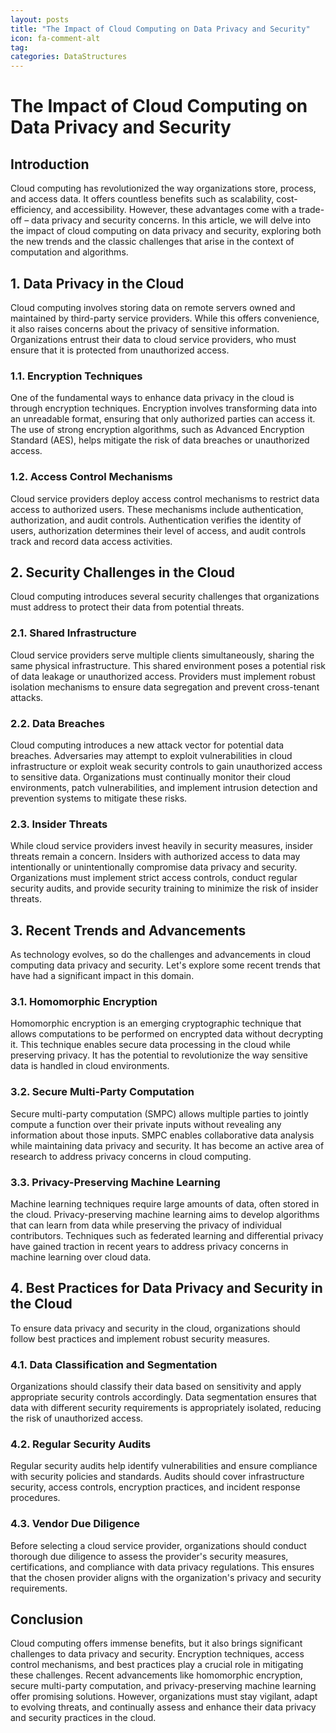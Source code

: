```yaml
---
layout: posts
title: "The Impact of Cloud Computing on Data Privacy and Security"
icon: fa-comment-alt
tag:      
categories: DataStructures
---
```



# The Impact of Cloud Computing on Data Privacy and Security

## Introduction
Cloud computing has revolutionized the way organizations store, process, and access data. It offers countless benefits such as scalability, cost-efficiency, and accessibility. However, these advantages come with a trade-off – data privacy and security concerns. In this article, we will delve into the impact of cloud computing on data privacy and security, exploring both the new trends and the classic challenges that arise in the context of computation and algorithms.

## 1. Data Privacy in the Cloud
Cloud computing involves storing data on remote servers owned and maintained by third-party service providers. While this offers convenience, it also raises concerns about the privacy of sensitive information. Organizations entrust their data to cloud service providers, who must ensure that it is protected from unauthorized access.

### 1.1. Encryption Techniques
One of the fundamental ways to enhance data privacy in the cloud is through encryption techniques. Encryption involves transforming data into an unreadable format, ensuring that only authorized parties can access it. The use of strong encryption algorithms, such as Advanced Encryption Standard (AES), helps mitigate the risk of data breaches or unauthorized access.

### 1.2. Access Control Mechanisms
Cloud service providers deploy access control mechanisms to restrict data access to authorized users. These mechanisms include authentication, authorization, and audit controls. Authentication verifies the identity of users, authorization determines their level of access, and audit controls track and record data access activities.

## 2. Security Challenges in the Cloud
Cloud computing introduces several security challenges that organizations must address to protect their data from potential threats.

### 2.1. Shared Infrastructure
Cloud service providers serve multiple clients simultaneously, sharing the same physical infrastructure. This shared environment poses a potential risk of data leakage or unauthorized access. Providers must implement robust isolation mechanisms to ensure data segregation and prevent cross-tenant attacks.

### 2.2. Data Breaches
Cloud computing introduces a new attack vector for potential data breaches. Adversaries may attempt to exploit vulnerabilities in cloud infrastructure or exploit weak security controls to gain unauthorized access to sensitive data. Organizations must continually monitor their cloud environments, patch vulnerabilities, and implement intrusion detection and prevention systems to mitigate these risks.

### 2.3. Insider Threats
While cloud service providers invest heavily in security measures, insider threats remain a concern. Insiders with authorized access to data may intentionally or unintentionally compromise data privacy and security. Organizations must implement strict access controls, conduct regular security audits, and provide security training to minimize the risk of insider threats.

## 3. Recent Trends and Advancements
As technology evolves, so do the challenges and advancements in cloud computing data privacy and security. Let's explore some recent trends that have had a significant impact in this domain.

### 3.1. Homomorphic Encryption
Homomorphic encryption is an emerging cryptographic technique that allows computations to be performed on encrypted data without decrypting it. This technique enables secure data processing in the cloud while preserving privacy. It has the potential to revolutionize the way sensitive data is handled in cloud environments.

### 3.2. Secure Multi-Party Computation
Secure multi-party computation (SMPC) allows multiple parties to jointly compute a function over their private inputs without revealing any information about those inputs. SMPC enables collaborative data analysis while maintaining data privacy and security. It has become an active area of research to address privacy concerns in cloud computing.

### 3.3. Privacy-Preserving Machine Learning
Machine learning techniques require large amounts of data, often stored in the cloud. Privacy-preserving machine learning aims to develop algorithms that can learn from data while preserving the privacy of individual contributors. Techniques such as federated learning and differential privacy have gained traction in recent years to address privacy concerns in machine learning over cloud data.

## 4. Best Practices for Data Privacy and Security in the Cloud
To ensure data privacy and security in the cloud, organizations should follow best practices and implement robust security measures.

### 4.1. Data Classification and Segmentation
Organizations should classify their data based on sensitivity and apply appropriate security controls accordingly. Data segmentation ensures that data with different security requirements is appropriately isolated, reducing the risk of unauthorized access.

### 4.2. Regular Security Audits
Regular security audits help identify vulnerabilities and ensure compliance with security policies and standards. Audits should cover infrastructure security, access controls, encryption practices, and incident response procedures.

### 4.3. Vendor Due Diligence
Before selecting a cloud service provider, organizations should conduct thorough due diligence to assess the provider's security measures, certifications, and compliance with data privacy regulations. This ensures that the chosen provider aligns with the organization's privacy and security requirements.

## Conclusion
Cloud computing offers immense benefits, but it also brings significant challenges to data privacy and security. Encryption techniques, access control mechanisms, and best practices play a crucial role in mitigating these challenges. Recent advancements like homomorphic encryption, secure multi-party computation, and privacy-preserving machine learning offer promising solutions. However, organizations must stay vigilant, adapt to evolving threats, and continually assess and enhance their data privacy and security practices in the cloud.